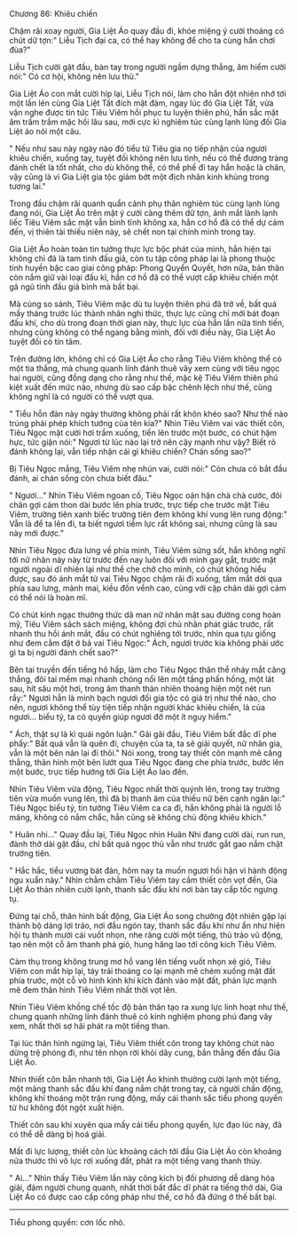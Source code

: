 




Chương 86: Khiêu chiến


Chậm rãi xoay người, Gia Liệt Áo quay đầu đi, khóe miệng ý cười thoáng có chút dữ tợn:" Liễu Tịch đại ca, có thể hay không để cho ta cùng hắn chơi đùa?"

Liễu Tịch cười gật đầu, bàn tay trong người ngầm dựng thẳng, âm hiểm cười nói:" Có cơ hội, không nên lưu thủ."

Gia Liệt Áo con mắt cười híp lại, Liễu Tịch nói, làm cho hắn đột nhiên nhớ tới một lần lén cùng Gia Liệt Tất đích mật đàm, ngay lúc đó Gia Liệt Tất, vừa vặn nghe được tin tức Tiêu Viêm hồi phục tu luyện thiên phú, hắn sắc mặt âm trầm trầm mặc hồi lâu sau, mới cực kì nghiêm túc cùng lạnh lùng đối Gia Liệt áo nói một câu.

" Nếu như sau này ngày nào đó tiểu tử Tiêu gia nọ tiếp nhận của ngươi khiêu chiến, xuống tay, tuyệt đối không nên lưu tình, nếu có thể đương tràng đánh chết là tốt nhất, cho dù không thể, có thể phế đi tay hắn hoặc là chân, vậy cũng là vì Gia Liệt gia tộc giảm bớt một địch nhân kinh khủng trong tương lai."

Trong đầu chậm rãi quanh quẩn cảnh phụ thân nghiêm túc cùng lạnh lùng đang nói, Gia Liệt Áo trên mặt ý cười càng thêm dữ tợn, ánh mắt lành lạnh liếc Tiêu Viêm sắc mặt vẫn bình tĩnh không xa, hắn cơ hồ đã có thể dự cảm đến, vị thiên tài thiếu niên này, sẽ chết non tại chính mình trong tay.

Gia Liệt Áo hoàn toàn tin tưởng thực lực bộc phát của mình, hắn hiện tại không chỉ đã là tam tinh đấu giả, còn tu tập công pháp lại là phong thuộc tính huyền bậc cao giai công pháp: Phong Quyển Quyết, hơn nữa, bản thân còn nắm giữ vài loại đấu kĩ, hắn cơ hồ đã có thể vượt cấp khiêu chiến một gã ngũ tinh đấu giả bình mà bất bại.

Mà cùng so sánh, Tiêu Viêm mặc dù tu luyện thiên phú đã trở về, bất quá mấy tháng trước lúc thành nhân nghi thức, thực lực cũng chỉ mới bát đoạn đấu khí, cho dù trong đoạn thời gian này, thực lực của hắn lần nữa tinh tiến, nhưng cũng không có thể ngang bằng mình, đối với điều này, Gia Liệt Áo tuyệt đối có tín tâm.

Trên đường lớn, không chỉ có Gia Liệt Áo cho rằng Tiêu Viêm không thể có một tia thắng, mà chung quanh lính đánh thuê vây xem cùng với tiêu ngọc hai người, cũng đồng dạng cho rằng như thế, mặc kệ Tiêu Viêm thiên phú kiệt xuất đến mức nào, nhưng dù sao cấp bậc chênh lệch như thế, cũng không nghĩ là có người có thể vượt qua.

" Tiểu hỗn đản này ngày thường không phải rất khôn khéo sao? Như thế nào trúng phải phép khích tướng của tên kia?" Nhìn Tiêu Viêm vai vác thiết côn, Tiêu Ngọc mặt cười hơi trầm xuống, tiến lên trước một bước, có chút hậm hực, tức giận nói:" Ngươi từ lúc nào lại trở nên cậy mạnh như vậy? Biết rõ đánh không lại, vẫn tiếp nhận cái gì khiêu chiến? Chán sống sao?"

Bị Tiêu Ngọc mắng, Tiêu Viêm nhẹ nhún vai, cười nói:" Còn chưa có bắt đầu đánh, ai chán sống còn chưa biết đâu."

" Ngươi..." Nhìn Tiêu Viêm ngoan cố, Tiêu Ngọc oán hận chà chà cước, đôi chân gợi cảm thon dài bước lên phía trước, trực tiếp che trước mặt Tiêu Viêm, trường tiên xanh biếc trường tiên đem không khí vung lên rung động:" Vẫn là để ta lên đi, ta biết ngươi tiềm lực rất không sai, nhưng cũng là sau này mới được."

Nhìn Tiêu Ngọc đưa lưng về phía mình, Tiêu Viêm sửng sốt, hắn không nghĩ tới nữ nhân này này từ trước đến nay luôn đối với mình gay gắt, trước mặt người ngoài dĩ nhiên lại như thế che chở cho mình, có chút không hiểu được, sau đó ánh mắt từ vai Tiêu Ngọc chậm rãi đi xuống, tầm mắt dời qua phía sau lưng, mảnh mai, kiều đồn vểnh cao, cùng với cặp chân dài gợi cảm có thể nói là hoàn mĩ.

Có chút kinh ngạc thưởng thức dã man nữ nhân mặt sau đường cong hoàn mỹ, Tiêu Viêm sách sách miệng, không đợi chủ nhân phát giác trước, rất nhanh thu hồi ánh mắt, đầu có chút nghiêng tới trước, nhìn qua tựu giống như đem cằm đặt ở bả vai Tiêu Ngọc:" Ách, ngươi trước kia không phải ước gì ta bị người đánh chết sao?"

Bên tai truyền đến tiếng hô hấp, làm cho Tiêu Ngọc thân thể nháy mắt căng thẳng, đôi tai mềm mại nhanh chóng nổi lên một tầng phấn hồng, một lát sau, hít sâu một hơi, trong âm thanh thản nhiên thoáng hiện một nét run rẩy:" Ngươi hẳn là minh bạch ngươi đối gia tộc có giá trị như thế nào, cho nên, ngươi không thể tùy tiện tiếp nhận người khác khiêu chiến, là của ngươi... biểu tỷ, ta có quyền giúp ngươi đỡ một ít nguy hiểm."

" Ách, thật sự là kì quái ngôn luận." Gãi gãi đầu, Tiêu Viêm bất đắc dĩ phe phẩy:" Bất quá vẫn là quên đi, chuyện của ta, ta sẽ giải quyết, nữ nhân gia, vẫn là một bên nán lại đi thôi." Nói xong, trong tay thiết côn mạnh mẽ căng thẳng, thân hình một bên lướt qua Tiêu Ngọc đang che phía trước, bước lên một bước, trực tiếp hướng tới Gia Liệt Áo lao đến.

Nhìn Tiêu Viêm vừa động, Tiêu Ngọc nhất thời quýnh lên, trong tay trường tiên vừa muốn vung lên, thì đã bị thanh âm của thiếu nữ bên cạnh ngăn lại:" Tiêu Ngọc biểu tỷ, tin tưởng Tiêu Viêm ca ca đi, hắn không phải là người lỗ mãng, không có nắm chắc, hắn cũng sẽ không chủ động khiêu khích."

" Huân nhi..." Quay đầu lại, Tiêu Ngọc nhìn Huân Nhi đang cười dài, run run, đành thở dài gật đầu, chỉ bất quá ngọc thủ vẫn như trước gắt gao nắm chặt trường tiên.

" Hắc hắc, tiểu vương bát đản, hôm nay ta muốn ngươi hối hận vì hành động ngu xuẩn này." Nhìn chằm chằm Tiêu Viêm tay cầm thiết côn vọt đến, Gia Liệt Áo thản nhiên cười lạnh, thanh sắc đấu khí nơi bàn tay cấp tốc ngưng tụ.

Đứng tại chỗ, thân hình bất động, Gia Liệt Áo song chưởng đột nhiên gập lại thành bộ dáng lợi trảo, nơi đầu ngón tay, thanh sắc đấu khí như ẩn như hiện hội tụ thành mười cái vuốt nhọn, nhe răng cười một tiếng, thủ trảo vũ động, tạo nên một cỗ âm thanh phá gió, hung hăng lao tới công kích Tiêu Viêm.

Cảm thụ trong không trung mơ hồ vang lên tiếng vuốt nhọn xé gió, Tiêu Viêm con mắt híp lại, táy trái thoáng co lại mạnh mẽ chém xuống mặt đất phía trước, một cỗ vô hình kình khí kích đánh vào mặt đất, phản lực mạnh mẽ đem thân hình Tiêu Viêm nhất thời vọt lên.

Nhìn Tiêu Viêm khống chế tốc độ bản thân tạo ra xung lực linh hoạt như thế, chung quanh những lính đánh thuê có kinh nghiệm phong phú đang vây xem, nhất thời sợ hãi phát ra một tiếng than.

Tại lúc thân hình ngừng lại, Tiêu Viêm thiết côn trong tay không chút nào dừng trệ phóng đi, như tên nhọn rời khỏi dây cung, bắn thẳng đến đầu Gia Liệt Áo.

Nhìn thiết côn bắn nhanh tới, Gia Liệt Áo khinh thường cười lạnh một tiếng, một mảng thanh sắc đấu khí đang nắm chặt trong tay, cả người chấn động, không khí thoáng một trận rung động, mấy cái thanh sắc tiểu phong quyển từ hư không đột ngột xuất hiện.

Thiết côn sau khi xuyên qua mấy cái tiểu phong quyển, lực đạo lúc này, đã có thể dễ dàng bị hoá giải.

Mất đi lực lượng, thiết côn lúc khoảng cách tới đầu Gia Liệt Áo còn khoảng nửa thước thì vô lực rơi xuống đất, phát ra một tiếng vang thanh thúy.

" Ai..." Nhìn thấy Tiêu Viêm lần này công kích bị đối phương dễ dàng hóa giải, đám người chung quanh, nhất thời bất đắc dĩ phát ra tiếng thở dài, Gia Liệt Áo có được cao cấp công pháp như thế, cơ hồ đã đứng ở thế bất bại.

******************************

Tiểu phong quyển: cơn lốc nhỏ.




